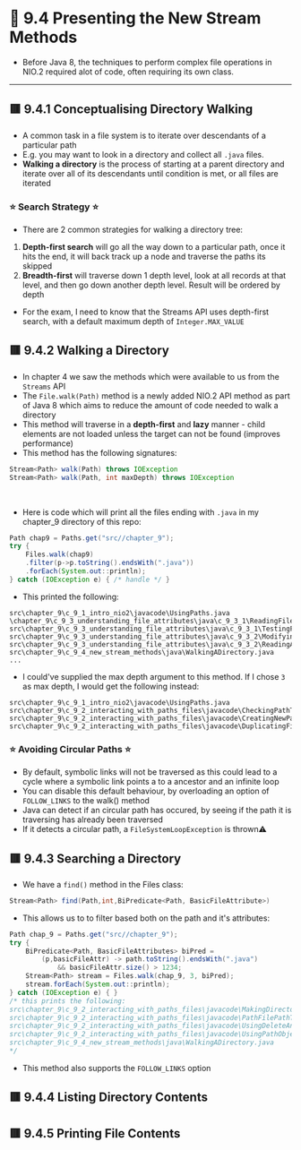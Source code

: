 <link href="../../styles.css" rel="stylesheet"></link>


# 🧠 9.4 Presenting the New Stream Methods
* Before Java 8, the techniques to perform complex file operations in NIO.2 required alot of code, often requiring its own class.

<hr>

## 🟥 9.4.1 Conceptualising Directory Walking
* A common task in a file system is to iterate over descendants of a particular path
* E.g. you may want to look in a directory and collect all `.java` files.
* **Walking a directory** is the process of starting at a parent directory and iterate over all of its descendants until condition is met, or all files are iterated

### ⭐ Search Strategy ⭐
* There are 2 common strategies for walking a directory tree:
1) **Depth-first search** will go all the way down to a particular path, once it hits the end, it will back track up a node and traverse the paths its skipped
2) **Breadth-first** will traverse down 1 depth level, look at all records at that level, and then go down another depth level. Result will be ordered by depth
* For the exam, I need to know that the Streams API uses depth-first search, with a default maximum depth of `Integer.MAX_VALUE`

## 🟥 9.4.2 Walking a Directory
* In chapter 4 we saw the methods which were available to us from the `Streams` API
* The `File.walk(Path)` method is a newly added NIO.2 API method as part of Java 8 which aims to reduce the amount of code needed to walk a directory
* This method will traverse in a **depth-first** and **lazy** manner - child elements are not loaded unless the target can not be found (improves performance)
* This method has the following signatures:
```java
Stream<Path> walk(Path) throws IOException
Stream<Path> walk(Path, int maxDepth) throws IOException
```
<br>

* Here is code which will print all the files ending with `.java` in my chapter_9 directory of this repo:
```java
Path chap9 = Paths.get("src//chapter_9");
try {
    Files.walk(chap9)
    .filter(p->p.toString().endsWith(".java"))
    .forEach(System.out::println);
} catch (IOException e) { /* handle */ }
```
* This printed the following:
```
src\chapter_9\c_9_1_intro_nio2\javacode\UsingPaths.java
\chapter_9\c_9_3_understanding_file_attributes\java\c_9_3_1\ReadingFileLength.java
src\chapter_9\c_9_3_understanding_file_attributes\java\c_9_3_1\TestingFileAccessibility.java
src\chapter_9\c_9_3_understanding_file_attributes\java\c_9_3_2\ModifyingAttributes.java
src\chapter_9\c_9_3_understanding_file_attributes\java\c_9_3_2\ReadingAttributes.java
src\chapter_9\c_9_4_new_stream_methods\java\WalkingADirectory.java
...
```
* I could've supplied the max depth argument to this method. If I chose `3` as max depth, I would get the following instead:
```
src\chapter_9\c_9_1_intro_nio2\javacode\UsingPaths.java
src\chapter_9\c_9_2_interacting_with_paths_files\javacode\CheckingPathType.java
src\chapter_9\c_9_2_interacting_with_paths_files\javacode\CreatingNewPathsWithSubpath.java
src\chapter_9\c_9_2_interacting_with_paths_files\javacode\DuplicatingFileContents.java
```

### ⭐ Avoiding Circular Paths ⭐
* By default, symbolic links will not be traversed as this could lead to a cycle where a symbolic link points a to a ancestor and an infinite loop
* You can disable this default behaviour, by overloading an option of `FOLLOW_LINKS` to the walk() method
* Java can detect if an circular path has occured, by seeing if the path it is traversing has already been traversed
* If it detects a circular path, a `FileSystemLoopException` is thrown⚠️

## 🟥 9.4.3 Searching a Directory
* We have a `find()` method in the Files class:
```java
Stream<Path> find(Path,int,BiPredicate<Path, BasicFileAttribute>)
```
* This allows us to to filter based both on the path and it's attributes:
```java
Path chap_9 = Paths.get("src//chapter_9");
try {
    BiPredicate<Path, BasicFileAttributes> biPred =
        (p,basicFileAttr) -> path.toString().endsWith(".java")
            && basicFileAttr.size() > 1234;
    Stream<Path> stream = Files.walk(chap_9, 3, biPred);
    stream.forEach(System.out::println);
} catch (IOException e) { }
/* this prints the following:
src\chapter_9\c_9_2_interacting_with_paths_files\javacode\MakingDirectories.java
src\chapter_9\c_9_2_interacting_with_paths_files\javacode\PathFilePathTest.java
src\chapter_9\c_9_2_interacting_with_paths_files\javacode\UsingDeleteAndDeleteIfExists.java
src\chapter_9\c_9_2_interacting_with_paths_files\javacode\UsingPathObjects.java
src\chapter_9\c_9_4_new_stream_methods\java\WalkingADirectory.java
*/
```
* This method also supports the `FOLLOW_LINKS` option

## 🟥 9.4.4 Listing Directory Contents

## 🟥 9.4.5 Printing File Contents